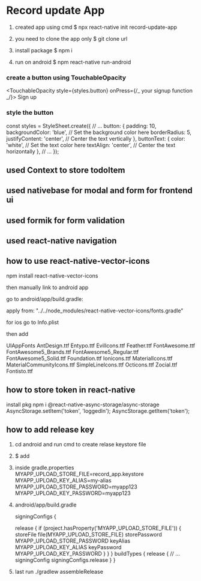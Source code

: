 # Record update App

1. created app using cmd
   $ npx react-native init record-update-app

2. you need to clone the app only
   $ git clone url

3. install package
   $ npm i

4. run on android
   $ npm react-native run-android

### create a button using TouchableOpacity

<TouchableOpacity style={styles.button} onPress={/_ your signup function _/}>
<Text style={styles.buttonText}>Sign up</Text>
</TouchableOpacity>

### style the button

const styles = StyleSheet.create({
// ...
button: {
padding: 10,
backgroundColor: 'blue', // Set the background color here
borderRadius: 5,
justifyContent: 'center', // Center the text vertically
},
buttonText: {
color: 'white', // Set the text color here
textAlign: 'center', // Center the text horizontally
},
// ...
});


## used Context to store todoItem 

## used nativebase for modal and form for frontend ui 

## used formik for form validation

## used react-native navigation 

## how to use react-native-vector-icons

   npm install react-native-vector-icons

   then manually link to android app

   go to android/app/build.gradle:

   apply from: "../../node_modules/react-native-vector-icons/fonts.gradle"


   for ios go to Info.plist

   then add 

   <key>UIAppFonts</key>
   <array>
      <string>AntDesign.ttf</string>
      <string>Entypo.ttf</string>
      <string>EvilIcons.ttf</string>
      <string>Feather.ttf</string>
      <string>FontAwesome.ttf</string>
      <string>FontAwesome5_Brands.ttf</string>
      <string>FontAwesome5_Regular.ttf</string>
      <string>FontAwesome5_Solid.ttf</string>
      <string>Foundation.ttf</string>
      <string>Ionicons.ttf</string>
      <string>MaterialIcons.ttf</string>
      <string>MaterialCommunityIcons.ttf</string>
      <string>SimpleLineIcons.ttf</string>
      <string>Octicons.ttf</string>
      <string>Zocial.ttf</string>
      <string>Fontisto.ttf</string>
   </array>



## how to store token in react-native

   install pkg
   npm i @react-native-async-storage/async-storage
   AsyncStorage.setItem('token', 'loggedIn');
   AsyncStorage.getItem('token');



## how to add release key

   1. cd android and run cmd to create relase keystore file
   2. $  add 
   3. inside gradle.properties
      MYAPP_UPLOAD_STORE_FILE=record_app.keystore
      MYAPP_UPLOAD_KEY_ALIAS=my-alias
      MYAPP_UPLOAD_STORE_PASSWORD=myapp123
      MYAPP_UPLOAD_KEY_PASSWORD=myapp123

   4. android/app/build.gradle

      signingConfigs {
         
         release {
               if (project.hasProperty('MYAPP_UPLOAD_STORE_FILE')) {
                  storeFile file(MYAPP_UPLOAD_STORE_FILE)
                  storePassword MYAPP_UPLOAD_STORE_PASSWORD
                  keyAlias MYAPP_UPLOAD_KEY_ALIAS
                  keyPassword MYAPP_UPLOAD_KEY_PASSWORD
               }
         }
      }
      buildTypes {
         release {
               // ...
               signingConfig signingConfigs.release
         }
      }

5. last run 
   ./gradlew assembleRelease





